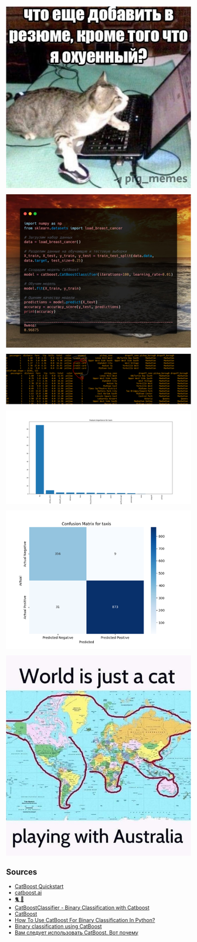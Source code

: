 ![](https://raw.githubusercontent.com/unton3ton/structured_data_classification/main/catboost/LswgbCeD9Tk.jpg)

![](https://raw.githubusercontent.com/unton3ton/structured_data_classification/main/catboost/photo_2024-01-09_03-03-33%20(2).jpg)

![](https://raw.githubusercontent.com/unton3ton/structured_data_classification/main/cat2int.PNG)

![](https://raw.githubusercontent.com/unton3ton/structured_data_classification/main/catboost/taxis.png)

![](https://raw.githubusercontent.com/unton3ton/structured_data_classification/main/catboost/taxis-mtr.png)

![](https://raw.githubusercontent.com/unton3ton/structured_data_classification/main/catboost/photo_2024-06-12_13-47-49.jpg)

## Sources

* [CatBoost Quickstart](https://dev.to/t3chflicks/catboost-quickstart-ml-classification-4pce)
* [catboost.ai](https://catboost.ai/en/docs/concepts/tutorials)
* [🐈 🚀](https://github.com/sk-t3ch/catboost-quickstart)
* [CatBoostClassifier - Binary Classification with Catboost](https://www.datasnips.com/278/catboostclassifier-binary-classification-with-catboost/)
* [CatBoost](https://habr.com/ru/companies/otus/articles/778714/)
* [How To Use CatBoost For Binary Classification In Python?](https://forecastegy.com/posts/catboost-binary-classification-python/)
* [Binary classification using CatBoost](https://www.geeksforgeeks.org/binary-classification-using-catboost/)
* [Вам следует использовать CatBoost. Вот почему](https://zen.yandex.ru/media/id/5e048b1b2b616900b081f1d9/vam-sleduet-ispolzovat-catboost-vot-pochemu-5ff1c97cf906b168729f4ae7) 
